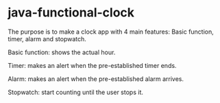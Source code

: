 # java-functional-clock
The purpose is to make a clock app with 4 main features: Basic function, timer, alarm and stopwatch.

Basic function: shows the actual hour.

Timer: makes an alert when the pre-established timer ends.

Alarm: makes an alert when the pre-established alarm arrives.

Stopwatch: start counting until the user stops it.
